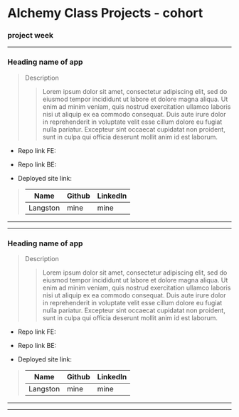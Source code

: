 # Alchemy Class Projects - cohort 
### project week
___

 ### Heading name of app

> Description 
>>Lorem ipsum dolor sit amet, consectetur adipiscing elit, sed do eiusmod tempor incididunt ut labore et dolore magna aliqua. Ut enim ad minim veniam, quis nostrud exercitation ullamco laboris nisi ut aliquip ex ea commodo consequat. Duis aute irure dolor in reprehenderit in voluptate velit esse cillum dolore eu fugiat nulla pariatur. Excepteur sint occaecat cupidatat non proident, sunt in culpa qui officia deserunt mollit anim id est laborum.

* Repo link FE:

* Repo link BE:

* Deployed site link:

>
>| Name  | Github  | LinkedIn  |
>|---|---|---|
>|  Langston | mine   | mine   |

___
___
  ### Heading name of app

> Description 
>>Lorem ipsum dolor sit amet, consectetur adipiscing elit, sed do eiusmod tempor incididunt ut labore et dolore magna aliqua. Ut enim ad minim veniam, quis nostrud exercitation ullamco laboris nisi ut aliquip ex ea commodo consequat. Duis aute irure dolor in reprehenderit in voluptate velit esse cillum dolore eu fugiat nulla pariatur. Excepteur sint occaecat cupidatat non proident, sunt in culpa qui officia deserunt mollit anim id est laborum.

* Repo link FE:

* Repo link BE:

* Deployed site link:

>
>| Name  | Github  | LinkedIn  |
>|---|---|---|
>|  Langston | mine   | mine   |

___
___
